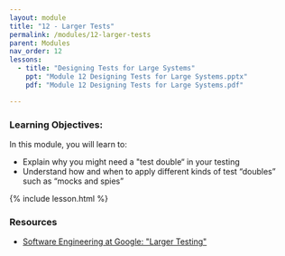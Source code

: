 ```yaml
---
layout: module
title: "12 - Larger Tests"
permalink: /modules/12-larger-tests
parent: Modules
nav_order: 12
lessons: 
  - title: "Designing Tests for Large Systems"
    ppt: "Module 12 Designing Tests for Large Systems.pptx"
    pdf: "Module 12 Designing Tests for Large Systems.pdf"

---
```

### Learning Objectives:
In this module, you will learn to:
* Explain why you might need a "test double“ in your testing
* Understand how and when to apply different kinds of test “doubles” such as “mocks and spies”

{% include lesson.html %}

### Resources
* [Software Engineering at Google: "Larger Testing"](https://learning.oreilly.com/library/view/software-engineering-at/9781492082781/ch14.html)